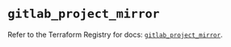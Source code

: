 # `gitlab_project_mirror`

Refer to the Terraform Registry for docs: [`gitlab_project_mirror`](https://registry.terraform.io/providers/gitlabhq/gitlab/17.10.0/docs/resources/project_mirror).
